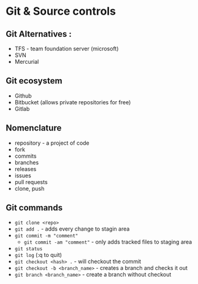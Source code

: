 # Git & Source controls

## Git Alternatives :
* TFS - team foundation server (microsoft)
* SVN
* Mercurial

## Git ecosystem

* Github
* Bitbucket (allows private repositories for free)
* Gitlab


## Nomenclature
* repository - a project of code
* fork
* commits
* branches
* releases
* issues
* pull requests
* clone, push

## Git commands

* `git clone <repo>`
* `git add .` - adds every change to stagin area
* `git commit -m "comment"`
    * `git commit -am "comment"` - only adds tracked files to staging area
* `git status`
* `git log` (:q to quit)
* `git checkout <hash> .` - will checkout the commit
* `git checkout -b <branch_name>` - creates a branch and checks it out
* `git branch <branch_name>` - create a branch without checkout